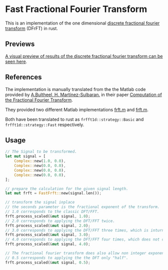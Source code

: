 # Fast Fractional Fourier Transform

This is an implementation of the one dimensional [discrete fractional fourier transform](https://repository.bilkent.edu.tr/server/api/core/bitstreams/5f5ca861-77e1-4a2d-b657-623edb8aafc0/content) (DFrFT) in rust.

## Previews

[A visual preview of results of the discrete fractional fourier transform can be seen here](https://static.laszlokorte.de/frft-cube/).

## References

The implementation is manually translated from the the Matlab code provided by [A.Bultheel, H. Martínez-Sulbaran.](https://nalag.cs.kuleuven.be/research/software/FRFT/) in their paper [Computation of the Fractional Fourier Transform](https://nalag.cs.kuleuven.be/papers/ade/frftcomp/).

They provided two different Matlab implementations [frft.m](https://nalag.cs.kuleuven.be/research/software/FRFT/frft.m) and [frft.m](https://nalag.cs.kuleuven.be/research/software/FRFT/frft2.m).

Both have been translated to rust as `frfft1d::strategy::Basic` and `frfft1d::strategy::Fast` respectively.

## Usage

```rust
// The Signal to be transformed.
let mut signal = [
    Complex::new(1.0, 0.0),
    Complex::new(0.0, 0.0),
    Complex::new(0.0, 0.0),
    Complex::new(0.0, 0.0),
];

// prepare the calculation for the given signal length.
let mut frft = FastFrft::new(signal.len());

// transform the signal inplace
// the seconds parameter is the fractional exponent of the transform.
// 1.0 corresponds to the classic DFT/FFT.
frft.process_scaled(&mut signal, 1.0);
// 2.0 corresponds to applying the DFT/FFT twice.
frft.process_scaled(&mut signal, 2.0);
// 3.0 corresponds to applying the DFT/FFT three times, which is inturn the same as applying the inverse DFT (iDFT)
frft.process_scaled(&mut signal, 3.0);
// 4.0 corresponds to applying the DFT/FFT four times, which does not change the signal at all.
frft.process_scaled(&mut signal, 4.0);

// The fractional fourier transform does also allow non integer exponents.
// 0.5 corresponds to applying the the DFT only "half".
frft.process_scaled(&mut signal, 0.5);
```
